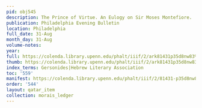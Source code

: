 ```yaml
---
pid: obj545
description: The Prince of Virtue. An Eulogy on Sir Moses Montefiore.
publication: Philadelphia Evening Bulletin
location: Philadelphia
full_date: 31-Aug
month_day: 31-Aug
volume-notes:
year:
full: https://colenda.library.upenn.edu/phalt/iiif/2/ark81431p35d8nw83%2FSHA256E-s7641626--a45a60a10fd8258c8722861ffac9a6bd4e1f3af702a9abc37686007d0a0cf57f.jpeg/full/3500,/0/default.jpg
thumb: https://colenda.library.upenn.edu/phalt/iiif/2/ark81431p35d8nw83%2FSHA256E-s7641626--a45a60a10fd8258c8722861ffac9a6bd4e1f3af702a9abc37686007d0a0cf57f.jpeg/full/!200,200/0/default.jpg
index_terms: Gersonides|Hebrew Literary Association
toc: '559'
manifest: https://colenda.library.upenn.edu/phalt/iiif/2/81431-p35d8nw83/manifest
order: '544'
layout: qatar_item
collection: morais_ledger
---
```

